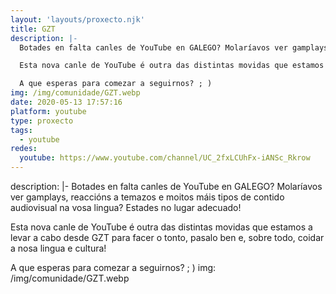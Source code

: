 ```yaml
---
layout: 'layouts/proxecto.njk'
title: GZT
description: |-
  Botades en falta canles de YouTube en GALEGO? Molaríavos ver gamplays, reaccións a temazos e moitos máis tipos de contido audiovisual na vosa lingua? Estades no lugar adecuado!

  Esta nova canle de YouTube é outra das distintas movidas que estamos a levar a cabo desde GZT para facer o tonto, pasalo ben e, sobre todo, coidar a nosa lingua e cultura!

  A que esperas para comezar a seguirnos? ; )
img: /img/comunidade/GZT.webp
date: 2020-05-13 17:57:16
platform: youtube
type: proxecto
tags:
  - youtube
redes:
  youtube: https://www.youtube.com/channel/UC_2fxLCUhFx-iANSc_Rkrow
---
```

description: |-
  Botades en falta canles de YouTube en GALEGO? Molaríavos ver gamplays, reaccións a temazos e moitos máis tipos de contido audiovisual na vosa lingua? Estades no lugar adecuado!

  Esta nova canle de YouTube é outra das distintas movidas que estamos a levar a cabo desde GZT para facer o tonto, pasalo ben e, sobre todo, coidar a nosa lingua e cultura!

  A que esperas para comezar a seguirnos? ; )
img: /img/comunidade/GZT.webp
